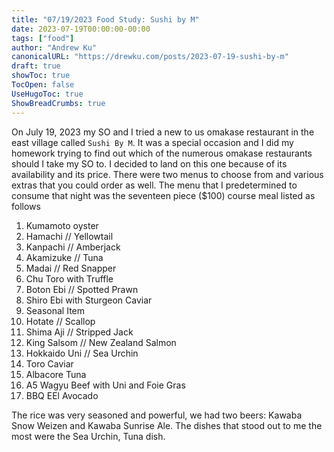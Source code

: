 ```yaml
---
title: "07/19/2023 Food Study: Sushi by M"
date: 2023-07-19T00:00:00-00:00
tags: ["food"]
author: "Andrew Ku"
canonicalURL: "https://drewku.com/posts/2023-07-19-sushi-by-m"
draft: true
showToc: true
TocOpen: false
UseHugoToc: true
ShowBreadCrumbs: true
---
```


On July 19, 2023 my SO and I tried a new to us omakase restaurant in the east village called `Sushi By M`. It was a special occasion and I did my homework trying to find out which of the numerous omakase restaurants should I take my SO to. I decided to land on this one because of its availability and its price. There were two menus to choose from and various extras that you could order as well. The menu that I predetermined to consume that night was the seventeen piece ($100) course meal listed as follows
1. Kumamoto oyster
2. Hamachi // Yellowtail
3. Kanpachi // Amberjack
4. Akamizuke // Tuna
5. Madai // Red Snapper
6. Chu Toro with Truffle
7. Boton Ebi // Spotted Prawn
8. Shiro Ebi with Sturgeon Caviar
9. Seasonal Item
10. Hotate // Scallop
11. Shima Aji // Stripped Jack
12. King Salsom // New Zealand Salmon
13. Hokkaido Uni // Sea Urchin
14. Toro Caviar
15. Albacore Tuna
16. A5 Wagyu Beef with Uni and Foie Gras
17. BBQ EEl Avocado 


The rice was very seasoned and powerful, we had two beers: Kawaba Snow Weizen and Kawaba Sunrise Ale. The dishes that stood out to me the most were the Sea Urchin, Tuna dish. 
